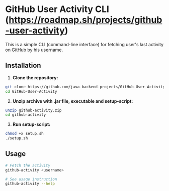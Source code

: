 # GitHub User Activity CLI (https://roadmap.sh/projects/github-user-activity)

This is a simple CLI (command-line interface) for fetching user's last activity on GitHub by his username.

## Installation

1. **Clone the repository:**
  ```bash
  git clone https://github.com/java-backend-projects/GitHub-User-Activity
  cd GitHub-User-Activity
  ```
2. **Unzip archive with .jar file, executable and setup-script:**
  ```bash
  unzip github-activity.zip
  cd github-activity
  ```
3. **Run setup-script:**
  ```bash
  chmod +x setup.sh
  ./setup.sh
  ```

## Usage
```bash
# Fetch the activity
github-activity <username>

# See usage instruction
github-activity --help
```
